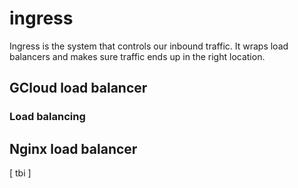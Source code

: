 # ingress
Ingress is the system that controls our inbound traffic. It wraps load
balancers and makes sure traffic ends up in the right location.

## GCloud load balancer

### Load balancing

## Nginx load balancer
[ tbi ]
